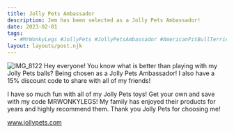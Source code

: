 ```yaml
---
title: Jolly Pets Ambassador
description: Jem has been selected as a Jolly Pets Ambassador!
date: 2023-02-01
tags:
  - #MrWonkyLegs #JollyPets #JollyPetsAmbassador #AmericanPitBullTerrier #DiscountCode #DogBlog
layout: layouts/post.njk
---
```

![IMG_8122](https://user-images.githubusercontent.com/123126569/216219947-a9f0678d-0f2b-4d3c-905d-4c30f515e0b1.jpeg)
Hey everyone! You know what is better than playing with my Jolly Pets balls? Being chosen as a Jolly Pets Ambassador! I also have a 15% discount code to share with all of my friends!

I have so much fun with all of my Jolly Pets toys! Get your own and save with my code MRWONKYLEGS! My family has enjoyed their products for years and highly recommend them. Thank you Jolly Pets for choosing me!

www.jollypets.com

